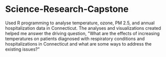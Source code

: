 # Science-Research-Capstone
Used R programming to analyse temperature, ozone, PM 2.5, and annual hospitalization data in Connecticut. The analyses and visualizations created helped me answer the driving question, "What are the effects of increasing temperatures on patients diagnosed with respiratory conditions and hospitalizations in Connecticut and what are some ways to address the existing issues?"
